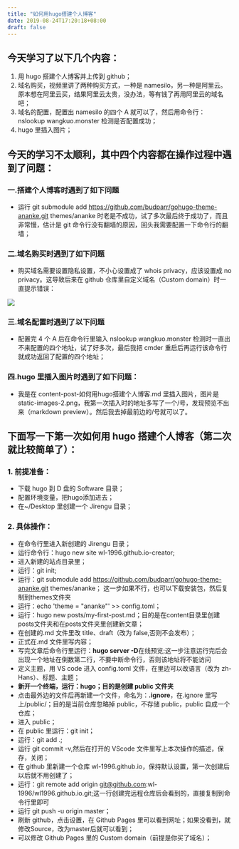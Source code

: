 ```yaml
---
title: "如何用hugo搭建个人博客"
date: 2019-08-24T17:20:18+08:00
draft: false
---
```


## 今天学习了以下几个内容：

1. 用 hugo 搭建个人博客并上传到 github；
2. 域名购买，视频里讲了两种购买方式，一种是 namesilo，另一种是阿里云。原本想在阿里云买，结果阿里云太贵，没办法，等有钱了再用阿里云的域名吧；
3. 域名的配置，配置出 namesilo 的四个 A 就可以了，然后用命令行：nslookup wangkuo.monster 检测是否配置成功；
4. hugo 里插入图片；

## 今天的学习不太顺利，其中四个内容都在操作过程中遇到了问题：

### 一.搭建个人博客时遇到了如下问题

- 运行 git submodule add https://github.com/budparr/gohugo-theme-ananke.git themes/ananke 时老是不成功，试了多次最后终于成功了，而且非常慢，估计是 git 命令行没有翻墙的原因，回头我需要配置一下命令行的翻墙；

### 二.域名购买时遇到了如下问题

- 购买域名需要设置隐私设置，不小心设置成了 whois privacy，应该设置成 no privacy。这导致后来在 github 仓库里自定义域名（Custom domain）时一直提示错误：

![](/images/2.png)

### 三.域名配置时遇到了以下问题

- 配置完 4 个 A 后在命令行里输入 nslookup wangkuo.monster 检测时一直出不来配置的四个地址，试了好多次，最后我把 cmder 重启后再运行该命令行就成功返回了配置的四个地址；

### 四.hugo 里插入图片时遇到了如下问题：

- 我是在 content-post-如何用hugo搭建个人博客.md 里插入图片，图片是 static-images-2.png，我第一次插入时的地址多写了一个/号，发现预览不出来（markdown preview）。然后我去掉最前边的/号就可以了。

## 下面写一下第一次如何用 hugo 搭建个人博客（第二次就比较简单了）：

### 1. 前提准备：

- 下载 hugo 到 D 盘的 Software 目录；
- 配置环境变量，把hugo添加进去；
- 在~/Desktop 里创建一个 Jirengu 目录；

### 2. 具体操作：

- 在命令行里进入新创建的 Jirengu 目录；
- 运行命令行：hugo new site wl-1996.github.io-creator;
- 进入新建的站点目录里；
- 运行：git init;
- 运行：git submodule add https://github.com/budparr/gohugo-theme-ananke.git themes/ananke； 这一步如果不行，也可以下载安装包，然后复制到themes文件夹
- 运行：echo 'theme = "ananke"' >> config.toml；
- 运行：hugo new posts/my-first-post.md；目的是在content目录里创建posts文件夹和在posts文件夹里创建新文章；
- 在创建的.md 文件里改 title、draft（改为 false,否则不会发布）；
- 正式在.md 文件里写内容；
- 写完文章后命令行里运行：**hugo server -D**在线预览;这一步注意运行完后会出现一个地址在倒数第二行，不要中断命令行，否则该地址将不能访问
- 定义主题，用 VS code 进入 config.toml 文件，在里边可以改语言（改为 zh-Hans）、标题、主题；
- **新开一个终端，运行：hugo；目的是创建 public 文件夹**
- 点击最外边的文件后再新建一个文件，命名为：**.ignore**，在.ignore 里写上/public/；目的是当前仓库忽略掉 public，不存储 public，public 自成一个仓库；
- 进入 public；
- 在 public 里运行：git init；
- 运行：git add .;
- 运行 git commit -v,然后在打开的 VScode 文件里写上本次操作的描述，保存，关闭；
- 在 github 里新建一个仓库 wl-1996.github.io，保持默认设置，第一次创建后以后就不用创建了；
- 运行：git remote add origin git@github.com:wl-1996/wl1996.github.io.git;这一行创建完远程仓库后会看到的，直接复制到命令行里即可
- 运行 git push -u origin master；
- 刷新 github，点击设置，在 Github Pages 里可以看到网址；如果没看到，就修改Source，改为master后就可以看到；
- 可以修改 Github Pages 里的 Custom domain（前提是你买了域名）；
